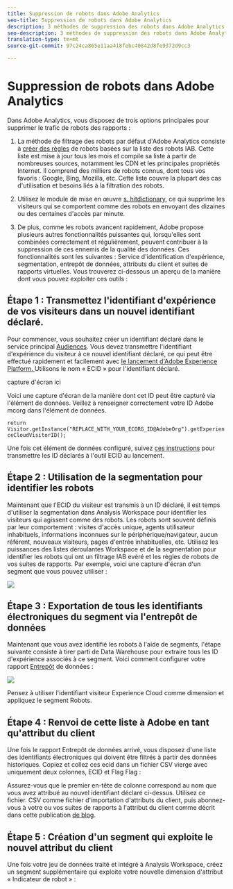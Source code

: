 ```yaml
---
title: Suppression de robots dans Adobe Analytics
seo-title: Suppression de robots dans Adobe Analytics
description: 3 méthodes de suppression des robots dans Adobe Analytics
seo-description: 3 méthodes de suppression des robots dans Adobe Analytics
translation-type: tm+mt
source-git-commit: 97c24ca865e11aa418febc40842d8fe9372d9cc3

---
```



# Suppression de robots dans Adobe Analytics

Dans Adobe Analytics, vous disposez de trois options principales pour supprimer le trafic de robots des rapports :

1. La méthode de filtrage des robots par défaut d'Adobe Analytics consiste à [créer des règles](/help/admin/admin/bot-removal/bot-rules.md) de robots basées sur la liste des robots IAB. Cette liste est mise à jour tous les mois et compile sa liste à partir de nombreuses sources, notamment les CDN et les principales propriétés Internet. Il comprend des milliers de robots connus, dont tous vos favoris : Google, Bing, Mozilla, etc. Cette liste couvre la plupart des cas d'utilisation et besoins liés à la filtration des robots.

1. Utilisez le module de mise en œuvre [s. hitdictionary](https://docs.adobe.com/content/help/en/analytics/implementation/javascript-implementation/plugins/hitgovernor.html), ce qui supprime les visiteurs qui se comportent comme des robots en envoyant des dizaines ou des centaines d'accès par minute.

1. De plus, comme les robots avancent rapidement, Adobe propose plusieurs autres fonctionnalités puissantes qui, lorsqu'elles sont combinées correctement et régulièrement, peuvent contribuer à la suppression de ces ennemis de la qualité des données. Ces fonctionnalités sont les suivantes : Service d'identification d'expérience, segmentation, entrepôt de données, attributs du client et suites de rapports virtuelles. Vous trouverez ci-dessous un aperçu de la manière dont vous pouvez exploiter ces outils :

## Étape 1 : Transmettez l'identifiant d'expérience de vos visiteurs dans un nouvel identifiant déclaré.

Pour commencer, vous souhaitez créer un identifiant déclaré dans le service principal [Audiences](https://docs.adobe.com/content/help/en/core-services/interface/audiences/audience-library.html). Vous devez transmettre l'identifiant d'expérience du visiteur à ce nouvel identifiant déclaré, ce qui peut être effectué rapidement et facilement avec [le lancement d'Adobe Experience Platform. ](https://docs.adobe.com/content/help/en/launch/using/implement/solutions/idservice-save.html) Utilisons le nom « ECID » pour l'identifiant déclaré.

capture d'écran ici

Voici une capture d'écran de la manière dont cet ID peut être capturé via l'élément de données. Veillez à renseigner correctement votre ID Adobe mcorg dans l'élément de données.

```return Visitor.getInstance("REPLACE_WITH_YOUR_ECORG_ID@AdobeOrg").getExperienceCloudVisitorID();```

Une fois cet élément de données configuré, suivez [ces instructions](https://docs.adobe.com/content/help/en/launch/using/implement/solutions/idservice-save.html) pour transmettre les ID déclarés à l'outil ECID au lancement.

## Étape 2 : Utilisation de la segmentation pour identifier les robots

Maintenant que l'ECID du visiteur est transmis à un ID déclaré, il est temps d'utiliser la segmentation dans Analysis Workspace pour identifier les visiteurs qui agissent comme des robots. Les robots sont souvent définis par leur comportement : visites d'accès unique, agents utilisateur inhabituels, informations inconnues sur le périphérique/navigateur, aucun référent, nouveaux visiteurs, pages d'entrée inhabituelles, etc. Utilisez les puissances des listes déroulantes Workspace et de la segmentation pour identifier les robots qui ont un filtrage IAB evéré et les règles de robots de vos suites de rapports. Par exemple, voici une capture d'écran d'un segment que vous pouvez utiliser :

![](assets/bot-filter-seg1.png)

## Étape 3 : Exportation de tous les identifiants électroniques du segment via l'entrepôt de données

Maintenant que vous avez identifié les robots à l'aide de segments, l'étape suivante consiste à tirer parti de Data Warehouse pour extraire tous les ID d'expérience associés à ce segment. Voici comment configurer votre rapport [Entrepôt](https://docs.adobe.com/content/help/en/analytics/export/data-warehouse/data-warehouse.html) de données :

![](assets/bot-dwh-3.png)

Pensez à utiliser l'identifiant visiteur Experience Cloud comme dimension et appliquez le segment Robots.

## Étape 4 : Renvoi de cette liste à Adobe en tant qu'attribut du client

Une fois le rapport Entrepôt de données arrivé, vous disposez d'une liste des identifiants électroniques qui doivent être filtrés à partir des données historiques. Copiez et collez ces ecid dans un fichier CSV vierge avec uniquement deux colonnes, ECID et Flag Flag :



Assurez-vous que le premier en-tête de colonne correspond au nom que vous avez attribué au nouvel identifiant déclaré ci-dessus. Utilisez ce fichier. CSV comme fichier d'importation d'attributs du client, puis abonnez-vous à votre ou vos suites de rapports à l'attribut du client comme décrit dans cette publication [de blog](https://theblog.adobe.com/link-digital-behavior-customers).

## Étape 5 : Création d'un segment qui exploite le nouvel attribut du client

Une fois votre jeu de données traité et intégré à Analysis Workspace, créez un segment supplémentaire qui exploite votre nouvelle dimension d'attribut « Indicateur de robot » :
